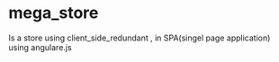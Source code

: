 # mega_store
Is a store using client_side_redundant , in SPA(singel page application) using angulare.js
